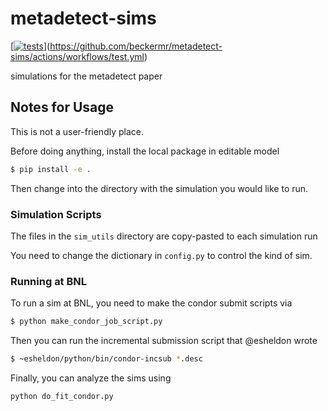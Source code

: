 # metadetect-sims
[[![tests](https://github.com/beckermr/metadetect-sims/actions/workflows/test.yml/badge.svg)](https://github.com/beckermr/metadetect-sims/actions/workflows/test.yml)](https://github.com/beckermr/metadetect-sims/actions/workflows/test.yml)

simulations for the metadetect paper

## Notes for Usage

This is not a user-friendly place.

Before doing anything, install the local package in editable model

```bash
$ pip install -e .
```

Then change into the directory with the simulation you would like to run.

### Simulation Scripts

The files in the `sim_utils` directory are copy-pasted to each simulation run

You need to change the dictionary in `config.py` to control the kind of sim.

### Running at BNL

To run a sim at BNL, you need to make the condor submit scripts via

```bash
$ python make_condor_job_script.py
```

Then you can run the incremental submission script that @esheldon wrote

```bash
$ ~esheldon/python/bin/condor-incsub *.desc
```

Finally, you can analyze the sims using

```bash
python do_fit_condor.py
```
